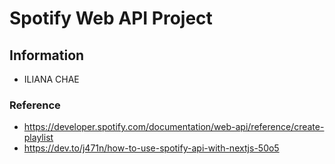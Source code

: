 # Spotify Web API Project

## Information

- ILIANA CHAE

### Reference

- https://developer.spotify.com/documentation/web-api/reference/create-playlist
- https://dev.to/j471n/how-to-use-spotify-api-with-nextjs-50o5

